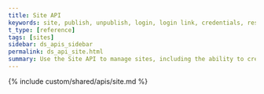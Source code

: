 ```yaml
---
title: Site API
keywords: site, publish, unpublish, login, login link, credentials, restore, disable
t_type: [reference]
tags: [sites]
sidebar: ds_apis_sidebar
permalink: ds_api_site.html
summary: Use the Site API to manage sites, including the ability to create, update, publish, disable, restore, and delete sites and to generate login links and set publish credentials.
---
```

{% include custom/shared/apis/site.md %}